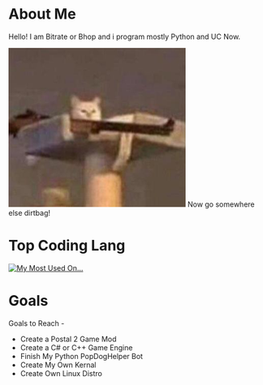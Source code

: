 # About Me
Hello! I am Bitrate or Bhop and i program mostly Python and UC Now.

![dirtbag](https://raw.githubusercontent.com/CodeNameBhop/CodeNameBhop/main/Packages/Images/Packages/Screenshot_485.png)
Now go somewhere else dirtbag!

# Top Coding Lang

[![My Most Used On...](https://github-readme-stats.vercel.app/api/top-langs/?username=codenamebhop)](https://github.com/anuraghazra/github-readme-stats)

# Goals 

Goals to Reach -
- Create a Postal 2 Game Mod
- Create a C# or C++ Game Engine
- Finish My Python PopDogHelper Bot
- Create My Own Kernal
- Create Own Linux Distro
